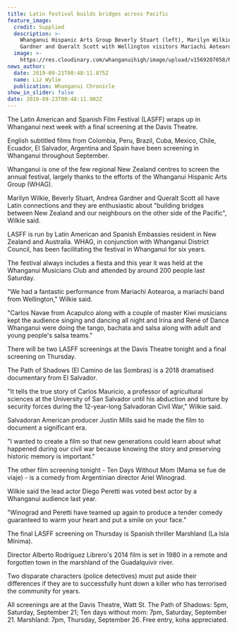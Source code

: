 ```yaml
---
title: Latin festival builds bridges across Pacific
feature_image:
  credit: Supplied
  description: >-
    Whanganui Hispanic Arts Group Beverly Stuart (left), Marilyn Wilkie, Andrea
    Gardner and Queralt Scott with Wellington visitors Mariachi Aotearoa.
  image: >-
    https://res.cloudinary.com/whanganuihigh/image/upload/v1569207058/News/LatinSpain_Film_Fest.Beverly.Queralt.Marilyn_Chron_21.9.jpg
news_author:
  date: 2019-09-21T00:48:11.875Z
  name: Liz Wylie
  publication: Whanganui Chronicle
show_in_slider: false
date: 2019-09-23T00:48:11.902Z
---
```

The Latin American and Spanish Film Festival (LASFF) wraps up in Whanganui next week with a final screening at the Davis Theatre.

English subtitled films from Colombia, Peru, Brazil, Cuba, Mexico, Chile, Ecuador, El Salvador, Argentina and Spain have been screening in Whanganui throughout September.

Whanganui is one of the few regional New Zealand centres to screen the annual festival, largely thanks to the efforts of the Whanganui Hispanic Arts Group (WHAG).

Marilyn Wilkie, Beverly Stuart, Andrea Gardner and Queralt Scott all have Latin connections and they are enthusiastic about "building bridges between New Zealand and our neighbours on the other side of the Pacific", Wilkie said.

LASFF is run by Latin American and Spanish Embassies resident in New Zealand and Australia. WHAG, in conjunction with Whanganui District Council, has been facilitating the festival in Whanganui for six years.

The festival always includes a fiesta and this year it was held at the Whanganui Musicians Club and attended by around 200 people last Saturday.

"We had a fantastic performance from Mariachi Aotearoa, a mariachi band from Wellington," Wilkie said.

"Carlos Navae from Acapulco along with a couple of master Kiwi musicians kept the audience singing and dancing all night and Irina and René of Dance Whanganui were doing the tango, bachata and salsa along with adult and young people's salsa teams."

There will be two LASFF screenings at the Davis Theatre tonight and a final screening on Thursday.

The Path of Shadows (El Camino de las Sombras) is a 2018 dramatised documentary from El Salvador.

"It tells the true story of Carlos Mauricio, a professor of agricultural sciences at the University of San Salvador until his abduction and torture by security forces during the 12-year-long Salvadoran Civil War," Wilkie said.

Salvadoran American producer Justin Mills said he made the film to document a significant era.

"I wanted to create a film so that new generations could learn about what happened during our civil war because knowing the story and preserving historic memory is important."

The other film screening tonight - Ten Days Without Mom (Mama se fue de viaje) - is a comedy from Argentinian director Ariel Winograd.

Wilkie said the lead actor Diego Peretti was voted best actor by a Whanganui audience last year.

"Winograd and Peretti have teamed up again to produce a tender comedy guaranteed to warm your heart and put a smile on your face."

The final LASFF screening on Thursday is Spanish thriller Marshland (La Isla Mínima).

Director Alberto Rodríguez Librero's 2014 film is set in 1980 in a remote and forgotten town in the marshland of the Guadalquivir river.

Two disparate characters (police detectives) must put aside their differences if they are to successfully hunt down a killer who has terrorised the community for years.

All screenings are at the Davis Theatre, Watt St. The Path of Shadows: 5pm, Saturday, September 21; Ten days without mom: 7pm, Saturday, September 21. Marshland: 7pm, Thursday, September 26. Free entry, koha appreciated.
